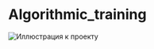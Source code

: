 # Algorithmic_training
![Иллюстрация к проекту](https://github.com/BearBoy2003/Algorithmic_training/blob/main/book.jpg)
